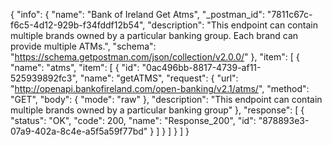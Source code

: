 {
  "info": {
    "name": "Bank of Ireland Get Atms",
    "_postman_id": "7811c67c-f6c5-4d12-929b-f34fddf12b54",
    "description": "This endpoint can contain multiple brands owned by a particular banking group. Each brand can provide multiple ATMs.",
    "schema": "https://schema.getpostman.com/json/collection/v2.0.0/"
  },
  "item": [
    {
      "name": "atms",
      "item": [
        {
          "id": "0ac496bb-8817-4739-af11-525939892fc3",
          "name": "getATMS",
          "request": {
            "url": "http://openapi.bankofireland.com/open-banking/v2.1/atms/",
            "method": "GET",
            "body": {
              "mode": "raw"
            },
            "description": "This endpoint can contain multiple brands owned by a particular banking group"
          },
          "response": [
            {
              "status": "OK",
              "code": 200,
              "name": "Response_200",
              "id": "878893e3-07a9-402a-8c4e-a5f5a59f77bd"
            }
          ]
        }
      ]
    }
  ]
}